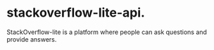 # stackoverflow-lite-api.
StackOverflow-lite is a platform where people can ask questions and provide answers. 
